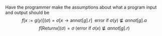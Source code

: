 Have the programmer make the assumptions about what a program input and output should be
$$
f\left[ x:= g(y) \right] (\sigma) = \sigma \left[ x\to \text{annot}\left[ g \right] .r \right]\; \text{ error if }\sigma(y)\not\sqsubseteq annot\left[ g \right] .a
$$
$$
f\left[ \mathrm{Re}turn x\right](\sigma) = \sigma \;\text{(error if }\sigma(x) \not\sqsubseteq annot\left[ g \right] .r )
$$
